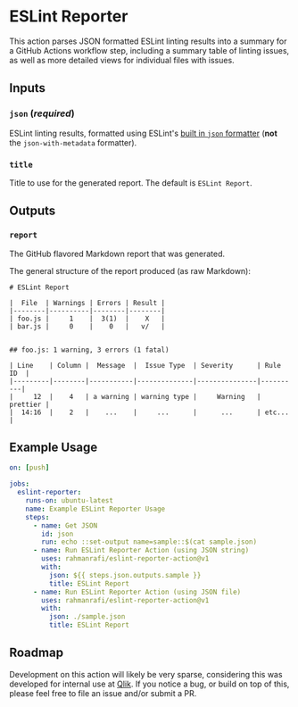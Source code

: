 # ESLint Reporter

This action parses JSON formatted ESLint linting results into a summary for a GitHub Actions workflow step, including a summary table of linting issues, as well as more detailed views for individual files with issues.

## Inputs
### `json` (***required***)
ESLint linting results, formatted using ESLint's [built in `json` formatter](https://eslint.org/docs/latest/user-guide/formatters/#json) (**not** the `json-with-metadata` formatter).

### `title`
Title to use for the generated report. The default is `ESLint Report`.

## Outputs
### `report`
The GitHub flavored Markdown report that was generated.

The general structure of the report produced (as raw Markdown):

    # ESLint Report

    |  File  | Warnings | Errors | Result |
    |--------|----------|--------|--------|
    | foo.js |     1    |  3(1)  |    X   |
    | bar.js |     0    |    0   |   v/   |


    ## foo.js: 1 warning, 3 errors (1 fatal)

    | Line    | Column |  Message  |  Issue Type  | Severity      | Rule ID  |
    |---------|--------|-----------|--------------|---------------|----------|
    |     12  |    4   | a warning | warning type |     Warning   | prettier |
    |  14:16  |    2   |    ...    |     ...      |      ...      | etc...   |

## Example Usage
```yaml title=./github/workflows/example.yml
on: [push]

jobs:
  eslint-reporter:
    runs-on: ubuntu-latest
    name: Example ESLint Reporter Usage
    steps:
      - name: Get JSON
        id: json
        run: echo ::set-output name=sample::$(cat sample.json)
      - name: Run ESLint Reporter Action (using JSON string)
        uses: rahmanrafi/eslint-reporter-action@v1
        with:
          json: ${{ steps.json.outputs.sample }}
          title: ESLint Report
      - name: Run ESLint Reporter Action (using JSON file)
        uses: rahmanrafi/eslint-reporter-action@v1
        with:
          json: ./sample.json
          title: ESLint Report
```

## Roadmap

Development on this action will likely be very sparse, considering this was developed for internal use at [Qlik](https://github.com/qlik-oss). If you notice a bug, or build on top of this, please feel free to file an issue and/or submit a PR. 